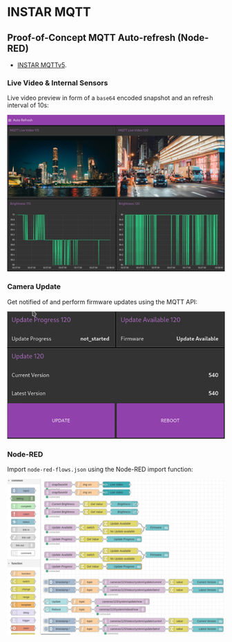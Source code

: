 # INSTAR MQTT

## Proof-of-Concept MQTT Auto-refresh (Node-RED)

* [INSTAR MQTTv5](https://wiki.instar.com/en/Advanced_User/INSTAR_MQTT_Broker/MQTTv5_API/).

### Live Video & Internal Sensors

Live video preview in form of a `base64` encoded snapshot and an refresh interval of 10s:


![Auto-Refreshing MQTT Topics in Node-RED](https://github.com/mpolinowski/instar-mqtt-node-red-refresh-topics/blob/master/assets/WQHD_MQTTv5_Autorefresh_Node-RED_02.webp)



### Camera Update

Get notified of and perform firmware updates using the MQTT API:


![Auto-Refreshing MQTT Topics in Node-RED](https://github.com/mpolinowski/instar-mqtt-node-red-refresh-topics/blob/master/assets/WQHD_MQTTv5_Autorefresh_Node-RED_03.gif)





### Node-RED

Import `node-red-flows.json` using the Node-RED import function:

![Auto-Refreshing MQTT Topics in Node-RED](https://github.com/mpolinowski/instar-mqtt-node-red-refresh-topics/blob/master/assets/WQHD_MQTTv5_Autorefresh_Node-RED_01.webp)

